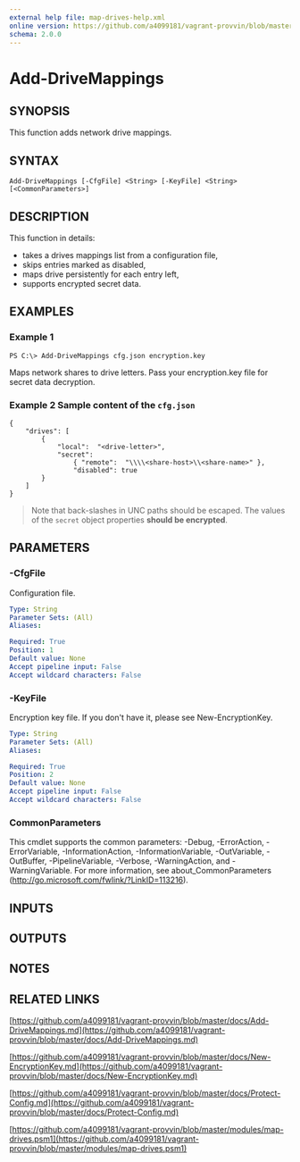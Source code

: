 ```yaml
---
external help file: map-drives-help.xml
online version: https://github.com/a4099181/vagrant-provvin/blob/master/docs/Add-DriveMappings.md
schema: 2.0.0
---
```


# Add-DriveMappings

## SYNOPSIS
This function adds network drive mappings.

## SYNTAX

```
Add-DriveMappings [-CfgFile] <String> [-KeyFile] <String> [<CommonParameters>]
```

## DESCRIPTION
This function in details:
* takes a drives mappings list from a configuration file,
* skips entries marked as disabled,
* maps drive persistently for each entry left,
* supports encrypted secret data.

## EXAMPLES

### Example 1
```
PS C:\> Add-DriveMappings cfg.json encryption.key
```

Maps network shares to drive letters. Pass your encryption.key file for secret data decryption.

### Example 2 Sample content of the `cfg.json`
```
{
    "drives": [
        {
            "local":  "<drive-letter>",
            "secret":
                { "remote":  "\\\\<share-host>\\<share-name>" },
                "disabled": true
        }
    ]
}
```

> Note that back-slashes in UNC paths should be escaped.
> The values of the `secret` object properties **should be encrypted**.

## PARAMETERS

### -CfgFile
Configuration file.

```yaml
Type: String
Parameter Sets: (All)
Aliases:

Required: True
Position: 1
Default value: None
Accept pipeline input: False
Accept wildcard characters: False
```

### -KeyFile
Encryption key file.
If you don't have it, please see New-EncryptionKey.

```yaml
Type: String
Parameter Sets: (All)
Aliases:

Required: True
Position: 2
Default value: None
Accept pipeline input: False
Accept wildcard characters: False
```

### CommonParameters
This cmdlet supports the common parameters: -Debug, -ErrorAction, -ErrorVariable, -InformationAction, -InformationVariable, -OutVariable, -OutBuffer, -PipelineVariable, -Verbose, -WarningAction, and -WarningVariable. For more information, see about_CommonParameters (http://go.microsoft.com/fwlink/?LinkID=113216).

## INPUTS

## OUTPUTS

## NOTES

## RELATED LINKS

[https://github.com/a4099181/vagrant-provvin/blob/master/docs/Add-DriveMappings.md](https://github.com/a4099181/vagrant-provvin/blob/master/docs/Add-DriveMappings.md)

[https://github.com/a4099181/vagrant-provvin/blob/master/docs/New-EncryptionKey.md](https://github.com/a4099181/vagrant-provvin/blob/master/docs/New-EncryptionKey.md)

[https://github.com/a4099181/vagrant-provvin/blob/master/docs/Protect-Config.md](https://github.com/a4099181/vagrant-provvin/blob/master/docs/Protect-Config.md)

[https://github.com/a4099181/vagrant-provvin/blob/master/modules/map-drives.psm1](https://github.com/a4099181/vagrant-provvin/blob/master/modules/map-drives.psm1)

